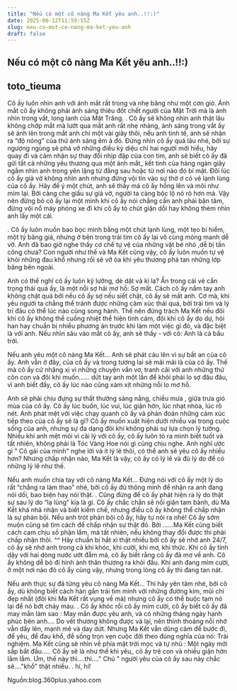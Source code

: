 ```yaml
---
title: "Nếu có một cô nàng Ma Kết yêu anh..!!:)"
date: 2025-06-12T11:59:15Z
slug: neu-co-mot-co-nang-ma-ket-yeu-anh
draft: false
---
```


## Nếu có một cô nàng Ma Kết yêu anh..!!:)

## toto_tieuma

Cô ấy luôn nhìn anh với ánh mắt rất trong và nhẹ bâng như một cơn gió. Ánh mắt cô ấy không phải ánh sáng thiêu đốt chết người của Mặt Trời mà là ánh nhìn trong vắt, long lanh của Mặt Trăng. .
Cô ấy sẽ không nhìn anh thật lâu không chớp mắt mà lướt qua mắt anh rất nhẹ nhàng, ánh sáng trong vắt ấy sẽ ánh lên trong mắt anh chỉ một vài giây thôi, nếu anh tinh tế, anh sẽ nhận ra “độ nóng” của thứ ánh sáng êm ả đó. Đừng nhìn cô ấy quá lâu nhé, bởi sự ngượng ngùng sẽ phá vỡ những điều kỳ diệu chỉ hai người mới hiểu, hãy quay đi và cảm nhận sự thay đổi nhịp đập của con tim, anh sẽ biết cô ấy đã gửi tất cả những yêu thương qua một ánh mắt_ kết tinh của hàng ngàn giây ngắm nhìn anh trong yên lặng từ đằng sau hoặc từ nơi nào đó bí mật. 
Đôi lúc cô ấy giả vờ không nhìn anh nhưng đừng vội tin vào sự thờ ơ có vẻ lạnh lùng của cô ấy. Hãy để ý một chút, anh sẽ thấy má cô ấy hồng lên và môi như mím lại. Bởi càng che giấu sự giả vờ, người ta càng bộc lộ nó rõ hơn mà. Vậy nên đừng bỏ cô ấy lại một mình khi cô ấy nói chẳng cần anh phải bận tâm, đừng vội nổ máy phóng xe đi khi cô ấy tỏ chút giận dỗi hay không thèm nhìn anh lấy một cái. 

. Cô ấy luôn muốn bao bọc mình bằng một chút lạnh lùng, một tẹo bí hiểm, một tý băng giá, nhưng ở bên trong trái tim cô ấy lại vô cùng mỏng manh dễ vỡ. Anh đã bao giờ nghe thấy cơ chế tự vệ của những vật bé nhỏ ,dễ bị tấn công chưa? Con người như thế và Ma Kết cũng vậy, cô ấy luôn muốn tự vệ khỏi những đau khổ nhưng rồi sẽ vỡ òa khi yêu thương phá tan những lớp băng bên ngoài. 

Anh có thể nghĩ cô ấy luôn kỹ lưỡng, dè dặt và kì lạ? Ẩn trong cái vẻ cẩn trọng thái quá ấy, là một nỗi sợ hãi mơ hồ: Sợ mất. Cách cô ấy nắm tay anh không chặt quá bởi nếu cô ấy sợ nếu siết chặt, cô ấy sẽ mất anh. Cơ mà, khi yêu người ta chẳng thể tránh được những cảm xúc thái quá, bởi trái tim và lý trí đâu có thể lúc nào cũng song hành. Thế nên đừng trách Ma Kết nếu đôi khi cô ấy không thể cuồng nhiệt thể hiện tình cảm, đôi khi cô ấy do dự, hỏi han hay chuẩn bị nhiều phương án trước khi làm một việc gì đó, và đặc biệt là với anh. Nếu nhìn sâu vào mắt cô ấy, anh sẽ thấy - với cô: Anh là cả bầu trời. 

Nếu anh yêu một cô nàng Ma Kết…
Anh sẽ phát cáu lên vì sự bất an của cô ấy. Anh vẫn ở đây, của cô ấy và trong tương lai sẽ mãi mãi là của cô ấy. Thế mà cô ấy cứ nhặng xị vì những chuyện vẩn vơ, tranh cãi với anh những thứ cỏn con và đôi khi muốn...... dứt tay anh một lần để khỏi phải lo sợ đâu đâu, vì anh biết đấy, cô ấy lúc nào cũng xám xịt những nỗi lo mơ hồ.
 
Anh sẽ phải chịu đựng sự thất thường sáng nắng, chiều mưa , giữa trưa gió mùa của cô ấy. Cô ấy lúc buồn, lúc vui, lúc giận hờn, lúc nhạt nhòa, lúc rõ nét. Anh phát mệt với việc chạy quanh cô ấy và phán đoán những cảm xúc tiếp theo của cô ấy sẽ là gì? Cô ấy muốn xuất hiện dưới nhiều vai trong cuộc sống của anh, nhưng sự đa dạng đôi khi không phải sự lựa chọn lý tưởng. 
Nhiều khi anh mệt mỏi vì cãi lý với cô ấy, cô ấy luôn tỏ ra mình biết tuốt và tất nhiên, không phải là Tóc Vàng Hoe nói gì cũng chịu nghe. Anh nghĩ ước gì " Cô gái của mình" nghe lời và ít lý lẽ thôi, có thể anh sẽ yêu cô ấy nhiều hơn? Nhưng chấp nhận nào, Ma Kết là vậy, cô ấy có lý lẽ và đủ lý do để có những lý lẽ như thế. 

Nếu anh muốn chia tay với cô nàng Ma Kết…
Đừng nói với cô ấy một lý do rất “chẳng ra làm thao” nhé, bởi cô ấy đủ thông minh để nhận ra anh đang nói dối, bao biện hay nói thật. . Cũng đừng để cô ấy phát hiện ra lý do thật sự sau lý do “lạ lùng” kia là gì. Cô ấy chắc chắn sẽ nổi giận tam bành, dù Ma Kết khá nhã nhặn và biết kiềm chế, nhưng điều cô ấy không thể chấp nhận là sự phản bội. Nếu anh trót phản bội cô ấy, hãy tự nói ra nhé! Cô ấy sớm muộn cũng sẽ tìm cách để chấp nhận sự thật đó. Bởi ......Ma Kết cũng biết cách cam chịu số phận lắm, mà tất nhiên, nếu không thay đổi được thì phải chấp nhận thôi. ^^
Hãy chuẩn bị hắt xì thật nhiều bởi cô ấy sẽ nhớ anh 24/7, cô ấy sẽ nhớ anh trong cả khi khóc, khi cười, khi mơ, khi thức. Khi cô ấy tỉnh dậy với hai dòng nước ướt đẫm má, cô ấy biết rằng cô ấy đã mơ về anh. Cô ấy không dễ bỏ đi hình ảnh thân thương ra khỏi đầu. Khi anh đang mỉm cười, ở một nơi nào đó cô ấy cũng vậy, nhưng trong lòng cô ấy thì đang tan nát. 
 
Nếu anh thực sự đã từng yêu cô nàng Ma Kết…
Thì hãy yên tâm nhé, bởi cô ấy, dù không biết cách hàn gắn trái tim mình với những đường kim, mũi chỉ đẹp nhất (đôi khi Ma Kết rất vụng về mà) nhưng cô ấy có thể buộc tạm nó lại để nó bớt chảy máu. . Cô ấy khóc rồi cô ấy mỉm cười, cô ấy biết cô ấy đã may mắn làm sao : May mắn được yêu anh, và có những tháng ngày hạnh phúc bên anh....
Do vết thương không được vá lại, nên thỉnh thoảng nỗi nhớ vẫn dấy lên, mạnh mẽ và day dứt. Nhưng Ma Kết vẫn dũng cảm để bước đi, để yêu, để đau khổ, để sống trọn vẹn cuộc đời theo đúng nghĩa của nó: Trải nghiệm. Ma Kết cũng sẽ nhìn về phía mặt trời mọc và tự nhủ : Một ngày mới sắp bắt đầu.....
Cô ấy sẽ là như thế khi yêu_ cô ấy trẻ con và nhiều giận hờn lắm lắm. Ưm, thế này thì....thì...." Chú " người yêu của cô ấy sau này chắc sẽ...."khổ" thật nhiều. . hí, hí!
 
Nguồn:blog.360plus.yahoo.com